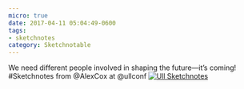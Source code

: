 ```yaml
---
micro: true
date: 2017-04-11 05:04:49-0600
tags:
- sketchnotes
category: Sketchnotable
---
```


We need different people involved in shaping the future—it’s coming! #Sketchnotes from @AlexCox at @ullconf [![Ull Sketchnotes](/uploads/2018/fc218bf3ce.jpg)](/uploads/2018/fc218bf3ce.jpg)